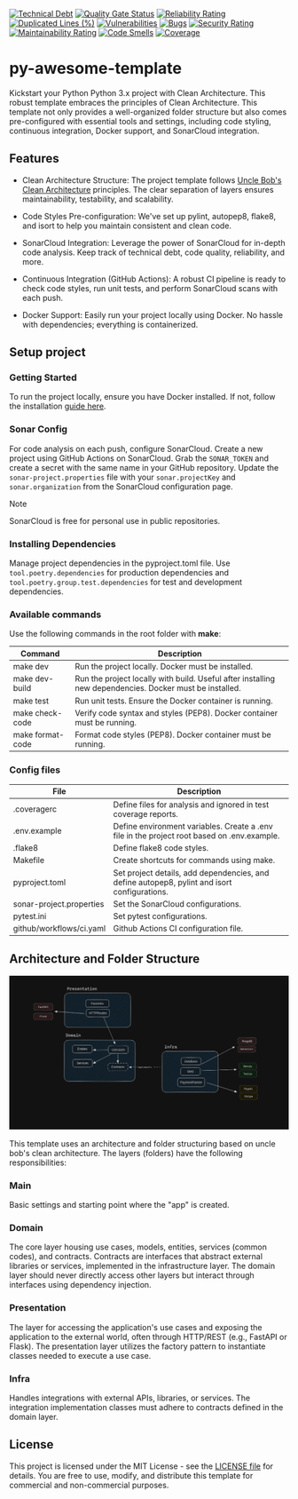 [![Technical Debt](https://sonarcloud.io/api/project_badges/measure?project=py-awesome-template&metric=sqale_index)](https://sonarcloud.io/summary/new_code?id=py-awesome-template)
[![Quality Gate Status](https://sonarcloud.io/api/project_badges/measure?project=py-awesome-template&metric=alert_status)](https://sonarcloud.io/summary/new_code?id=py-awesome-template)
[![Reliability Rating](https://sonarcloud.io/api/project_badges/measure?project=py-awesome-template&metric=reliability_rating)](https://sonarcloud.io/summary/new_code?id=py-awesome-template)
[![Duplicated Lines (%)](https://sonarcloud.io/api/project_badges/measure?project=py-awesome-template&metric=duplicated_lines_density)](https://sonarcloud.io/summary/new_code?id=py-awesome-template)
[![Vulnerabilities](https://sonarcloud.io/api/project_badges/measure?project=py-awesome-template&metric=vulnerabilities)](https://sonarcloud.io/summary/new_code?id=py-awesome-template)
[![Bugs](https://sonarcloud.io/api/project_badges/measure?project=py-awesome-template&metric=bugs)](https://sonarcloud.io/summary/new_code?id=py-awesome-template)
[![Security Rating](https://sonarcloud.io/api/project_badges/measure?project=py-awesome-template&metric=security_rating)](https://sonarcloud.io/summary/new_code?id=py-awesome-template)
[![Maintainability Rating](https://sonarcloud.io/api/project_badges/measure?project=py-awesome-template&metric=sqale_rating)](https://sonarcloud.io/summary/new_code?id=py-awesome-template)
[![Code Smells](https://sonarcloud.io/api/project_badges/measure?project=py-awesome-template&metric=code_smells)](https://sonarcloud.io/summary/new_code?id=py-awesome-template)
[![Coverage](https://sonarcloud.io/api/project_badges/measure?project=py-awesome-template&metric=coverage)](https://sonarcloud.io/summary/new_code?id=py-awesome-template)

# py-awesome-template

Kickstart your Python Python 3.x project with Clean Architecture. This robust template embraces the principles of Clean Architecture. This template not only provides a well-organized folder structure but also comes pre-configured with essential tools and settings, including code styling, continuous integration, Docker support, and SonarCloud integration.

## Features

- Clean Architecture Structure: The project template follows [Uncle Bob's Clean Architecture](https://blog.cleancoder.com/uncle-bob/2012/08/13/the-clean-architecture.html) principles. The clear separation of layers ensures maintainability, testability, and scalability.

- Code Styles Pre-configuration: We've set up pylint, autopep8, flake8, and isort to help you maintain consistent and clean code.

- SonarCloud Integration: Leverage the power of SonarCloud for in-depth code analysis. Keep track of technical debt, code quality, reliability, and more.

- Continuous Integration (GitHub Actions): A robust CI pipeline is ready to check code styles, run unit tests, and perform SonarCloud scans with each push.

- Docker Support: Easily run your project locally using Docker. No hassle with dependencies; everything is containerized.

## Setup project

### Getting Started

To run the project locally, ensure you have Docker installed. If not, follow the installation [guide here](https://docs.docker.com/engine/install/).

### Sonar Config

For code analysis on each push, configure SonarCloud. Create a new project using GitHub Actions on SonarCloud. Grab the `SONAR_TOKEN` and create a secret with the same name in your GitHub repository. Update the `sonar-project.properties` file with your `sonar.projectKey` and `sonar.organization` from the SonarCloud configuration page.

> [!NOTE]
> SonarCloud is free for personal use in public repositories.

### Installing Dependencies

Manage project dependencies in the pyproject.toml file. Use `tool.poetry.dependencies` for production dependencies and `tool.poetry.group.test.dependencies` for test and development dependencies.

### Available commands

Use the following commands in the root folder with **make**:

| Command          | Description                                                                                             |
| ---------------- | ------------------------------------------------------------------------------------------------------- |
| make dev         | Run the project locally. Docker must be installed.                                                      |
| make dev-build   | Run the project locally with build. Useful after installing new dependencies. Docker must be installed. |
| make test        | Run unit tests. Ensure the Docker container is running.                                                 |
| make check-code  | Verify code syntax and styles (PEP8). Docker container must be running.                                 |
| make format-code | Format code styles (PEP8). Docker container must be running.                                            |

### Config files

| File                     | Description                                                                                  |
| ------------------------ | -------------------------------------------------------------------------------------------- |
| .coveragerc              | Define files for analysis and ignored in test coverage reports.                              |
| .env.example             | Define environment variables. Create a .env file in the project root based on .env.example.  |
| .flake8                  | Define flake8 code styles.                                                                   |
| Makefile                 | Create shortcuts for commands using make.                                                    |
| pyproject.toml           | Set project details, add dependencies, and define autopep8, pylint and isort configurations. |
| sonar-project.properties | Set the SonarCloud configurations.                                                           |
| pytest.ini               | Set pytest configurations.                                                                   |
| github/workflows/ci.yaml | Github Actions CI configuration file.                                                        |

## Architecture and Folder Structure

![Alt text](docs/arc.png "Clean Architeture")

This template uses an architecture and folder structuring based on uncle bob's clean architecture.
The layers (folders) have the following responsibilities:

### Main

Basic settings and starting point where the "app" is created.

### Domain

The core layer housing use cases, models, entities, services (common codes), and contracts. Contracts are interfaces that abstract external libraries or services, implemented in the infrastructure layer. The domain layer should never directly access other layers but interact through interfaces using dependency injection.

### Presentation

The layer for accessing the application's use cases and exposing the application to the external world, often through HTTP/REST (e.g., FastAPI or Flask). The presentation layer utilizes the factory pattern to instantiate classes needed to execute a use case.

### Infra

Handles integrations with external APIs, libraries, or services. The integration implementation classes must adhere to contracts defined in the domain layer.

## License

This project is licensed under the MIT License - see the [LICENSE file](LICENSE) for details. You are free to use, modify, and distribute this template for commercial and non-commercial purposes.
